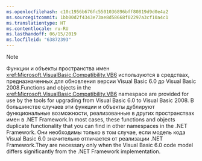 ```yaml
---
ms.openlocfilehash: c10c1956b676fc5501036896bff80819d9d0e4a2
ms.sourcegitcommit: 1bb00d2f4343e73ae8d58668f02297a3cf10a4c1
ms.translationtype: HT
ms.contentlocale: ru-RU
ms.lasthandoff: 06/15/2019
ms.locfileid: "63872393"
---
```

> [!NOTE]
>  <span data-ttu-id="c106e-101">Функции и объекты пространства имен <xref:Microsoft.VisualBasic.Compatibility.VB6> используются в средствах, предназначенных для обновления версии Visual Basic 6.0 до Visual Basic 2008.</span><span class="sxs-lookup"><span data-stu-id="c106e-101">Functions and objects in the <xref:Microsoft.VisualBasic.Compatibility.VB6> namespace are provided for use by the tools for upgrading from Visual Basic 6.0 to Visual Basic 2008.</span></span> <span data-ttu-id="c106e-102">В большинстве случаев эти функции и объекты дублируют функциональные возможности, реализованные в других пространствах имен в .NET Framework.</span><span class="sxs-lookup"><span data-stu-id="c106e-102">In most cases, these functions and objects duplicate functionality that you can find in other namespaces in the .NET Framework.</span></span> <span data-ttu-id="c106e-103">Они необходимы только в том случае, если модель кода Visual Basic 6.0 значительно отличается от реализации .NET Framework.</span><span class="sxs-lookup"><span data-stu-id="c106e-103">They are necessary only when the Visual Basic 6.0 code model differs significantly from the .NET Framework implementation.</span></span>